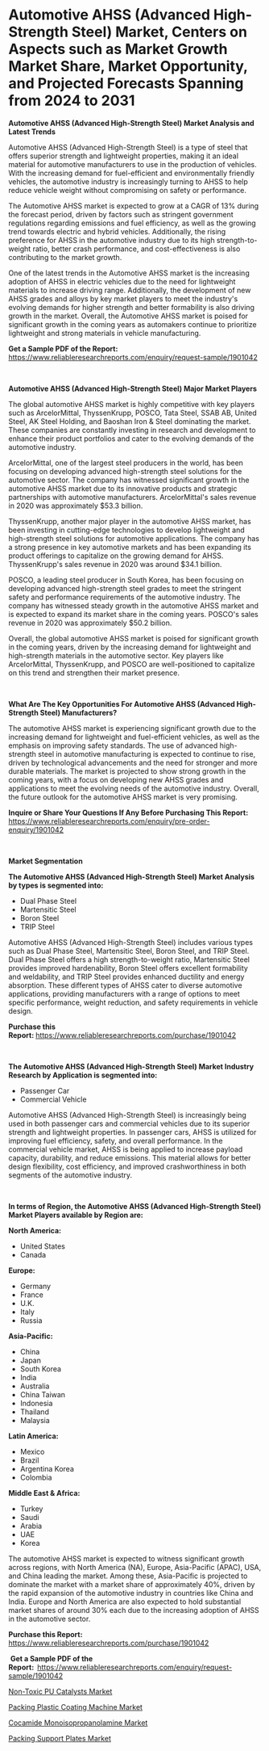 <p><h1>Automotive AHSS (Advanced High-Strength Steel) Market, Centers on Aspects such as Market Growth Market Share, Market Opportunity, and Projected Forecasts Spanning from 2024 to 2031</h1></p><p><strong>Automotive AHSS (Advanced High-Strength Steel) Market Analysis and Latest Trends</strong></p>
<p><p>Automotive AHSS (Advanced High-Strength Steel) is a type of steel that offers superior strength and lightweight properties, making it an ideal material for automotive manufacturers to use in the production of vehicles. With the increasing demand for fuel-efficient and environmentally friendly vehicles, the automotive industry is increasingly turning to AHSS to help reduce vehicle weight without compromising on safety or performance.</p><p>The Automotive AHSS market is expected to grow at a CAGR of 13% during the forecast period, driven by factors such as stringent government regulations regarding emissions and fuel efficiency, as well as the growing trend towards electric and hybrid vehicles. Additionally, the rising preference for AHSS in the automotive industry due to its high strength-to-weight ratio, better crash performance, and cost-effectiveness is also contributing to the market growth.</p><p>One of the latest trends in the Automotive AHSS market is the increasing adoption of AHSS in electric vehicles due to the need for lightweight materials to increase driving range. Additionally, the development of new AHSS grades and alloys by key market players to meet the industry's evolving demands for higher strength and better formability is also driving growth in the market. Overall, the Automotive AHSS market is poised for significant growth in the coming years as automakers continue to prioritize lightweight and strong materials in vehicle manufacturing.</p></p>
<p><strong>Get a Sample PDF of the Report:&nbsp;</strong> <a href="https://www.reliableresearchreports.com/enquiry/request-sample/1901042">https://www.reliableresearchreports.com/enquiry/request-sample/1901042</a></p>
<p>&nbsp;</p>
<p><strong>Automotive AHSS (Advanced High-Strength Steel) Major Market Players</strong></p>
<p><p>The global automotive AHSS market is highly competitive with key players such as ArcelorMittal, ThyssenKrupp, POSCO, Tata Steel, SSAB AB, United Steel, AK Steel Holding, and Baoshan Iron & Steel dominating the market. These companies are constantly investing in research and development to enhance their product portfolios and cater to the evolving demands of the automotive industry.</p><p>ArcelorMittal, one of the largest steel producers in the world, has been focusing on developing advanced high-strength steel solutions for the automotive sector. The company has witnessed significant growth in the automotive AHSS market due to its innovative products and strategic partnerships with automotive manufacturers. ArcelorMittal's sales revenue in 2020 was approximately $53.3 billion.</p><p>ThyssenKrupp, another major player in the automotive AHSS market, has been investing in cutting-edge technologies to develop lightweight and high-strength steel solutions for automotive applications. The company has a strong presence in key automotive markets and has been expanding its product offerings to capitalize on the growing demand for AHSS. ThyssenKrupp's sales revenue in 2020 was around $34.1 billion.</p><p>POSCO, a leading steel producer in South Korea, has been focusing on developing advanced high-strength steel grades to meet the stringent safety and performance requirements of the automotive industry. The company has witnessed steady growth in the automotive AHSS market and is expected to expand its market share in the coming years. POSCO's sales revenue in 2020 was approximately $50.2 billion.</p><p>Overall, the global automotive AHSS market is poised for significant growth in the coming years, driven by the increasing demand for lightweight and high-strength materials in the automotive sector. Key players like ArcelorMittal, ThyssenKrupp, and POSCO are well-positioned to capitalize on this trend and strengthen their market presence.</p></p>
<p>&nbsp;</p>
<p><strong>What Are The Key Opportunities For Automotive AHSS (Advanced High-Strength Steel) Manufacturers?</strong></p>
<p><p>The automotive AHSS market is experiencing significant growth due to the increasing demand for lightweight and fuel-efficient vehicles, as well as the emphasis on improving safety standards. The use of advanced high-strength steel in automotive manufacturing is expected to continue to rise, driven by technological advancements and the need for stronger and more durable materials. The market is projected to show strong growth in the coming years, with a focus on developing new AHSS grades and applications to meet the evolving needs of the automotive industry. Overall, the future outlook for the automotive AHSS market is very promising.</p></p>
<p><strong>Inquire or Share Your Questions If Any Before Purchasing This Report:</strong> <a href="https://www.reliableresearchreports.com/enquiry/pre-order-enquiry/1901042">https://www.reliableresearchreports.com/enquiry/pre-order-enquiry/1901042</a></p>
<p>&nbsp;</p>
<p><strong>Market Segmentation</strong></p>
<p><strong>The Automotive AHSS (Advanced High-Strength Steel) Market Analysis by types is segmented into:</strong></p>
<p><ul><li>Dual Phase Steel</li><li>Martensitic Steel</li><li>Boron Steel</li><li>TRIP Steel</li></ul></p>
<p><p>Automotive AHSS (Advanced High-Strength Steel) includes various types such as Dual Phase Steel, Martensitic Steel, Boron Steel, and TRIP Steel. Dual Phase Steel offers a high strength-to-weight ratio, Martensitic Steel provides improved hardenability, Boron Steel offers excellent formability and weldability, and TRIP Steel provides enhanced ductility and energy absorption. These different types of AHSS cater to diverse automotive applications, providing manufacturers with a range of options to meet specific performance, weight reduction, and safety requirements in vehicle design.</p></p>
<p><strong>Purchase this Report:&nbsp;</strong><a href="https://www.reliableresearchreports.com/purchase/1901042">https://www.reliableresearchreports.com/purchase/1901042</a></p>
<p>&nbsp;</p>
<p><strong>The Automotive AHSS (Advanced High-Strength Steel) Market Industry Research by Application is segmented into:</strong></p>
<p><ul><li>Passenger Car</li><li>Commercial Vehicle</li></ul></p>
<p><p>Automotive AHSS (Advanced High-Strength Steel) is increasingly being used in both passenger cars and commercial vehicles due to its superior strength and lightweight properties. In passenger cars, AHSS is utilized for improving fuel efficiency, safety, and overall performance. In the commercial vehicle market, AHSS is being applied to increase payload capacity, durability, and reduce emissions. This material allows for better design flexibility, cost efficiency, and improved crashworthiness in both segments of the automotive industry.</p></p>
<p>&nbsp;</p>
<p><strong>In terms of Region, the Automotive AHSS (Advanced High-Strength Steel) Market Players available by Region are:</strong></p>
<p>
    <p> <strong> North America: </strong>
        <ul>
            <li>United States</li>
            <li>Canada</li>
        </ul>
        </p> 
    <p> <strong> Europe: </strong>
        <ul>
            <li>Germany</li>
            <li>France</li>
            <li>U.K.</li>
            <li>Italy</li>
            <li>Russia</li>
        </ul>
        </p> 
    <p> <strong> Asia-Pacific: </strong>
        <ul>
            <li>China</li>
            <li>Japan</li>
            <li>South Korea</li>
            <li>India</li>
            <li>Australia</li>
            <li>China Taiwan</li>
            <li>Indonesia</li>
            <li>Thailand</li>
            <li>Malaysia</li>
        </ul>
        </p> 
    <p> <strong> Latin America: </strong>
        <ul>
            <li>Mexico</li>
            <li>Brazil</li>
            <li>Argentina Korea</li>
            <li>Colombia</li>
        </ul>
        </p> 
    <p> <strong> Middle East & Africa: </strong>
        <ul>
            <li>Turkey</li>
            <li>Saudi</li>
            <li>Arabia</li>
            <li>UAE</li>
            <li>Korea</li>
        </ul>
    </p>
    </p>
<p><p>The automotive AHSS market is expected to witness significant growth across regions, with North America (NA), Europe, Asia-Pacific (APAC), USA, and China leading the market. Among these, Asia-Pacific is projected to dominate the market with a market share of approximately 40%, driven by the rapid expansion of the automotive industry in countries like China and India. Europe and North America are also expected to hold substantial market shares of around 30% each due to the increasing adoption of AHSS in the automotive sector.</p></p>
<p><strong>Purchase this Report: </strong><a href="https://www.reliableresearchreports.com/purchase/1901042">https://www.reliableresearchreports.com/purchase/1901042</a></p>
<p>&nbsp;<strong>Get a Sample PDF of the Report:&nbsp;&nbsp;</strong><a href="https://www.reliableresearchreports.com/enquiry/request-sample/1901042">https://www.reliableresearchreports.com/enquiry/request-sample/1901042</a></p>
<p><strong></strong></p>
<p><p><a href="https://view.publitas.com/reportprime-1/non-toxic-pu-catalysts-market-research-report-reveals-the-latest-trends-and-opportunities-of-this-market-for-period-from-2023-2030/">Non-Toxic PU Catalysts Market</a></p><p><a href="https://view.publitas.com/reportprime-1/packing-plastic-coating-machine-market-offer-valuable-insights-into-market-size-market-share-market-trends-and-projections-spanning-from-2023-to-2030/">Packing Plastic Coating Machine Market</a></p><p><a href="https://butternut-bug-553.notion.site/Cocamide-Monoisopropanolamine-Market-Challenges-Opportunities-and-Growth-Drivers-and-Major-Market-befc8dfb1c384c3d92050006ace00cf6">Cocamide Monoisopropanolamine Market</a></p><p><a href="https://view.publitas.com/reportprime-1/packing-support-plates-market-size-growth-and-forecast-from-2023-2030/">Packing Support Plates Market</a></p></p>